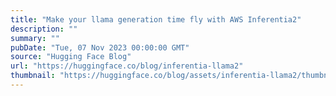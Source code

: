 ```yaml
---
title: "Make your llama generation time fly with AWS Inferentia2"
description: ""
summary: ""
pubDate: "Tue, 07 Nov 2023 00:00:00 GMT"
source: "Hugging Face Blog"
url: "https://huggingface.co/blog/inferentia-llama2"
thumbnail: "https://huggingface.co/blog/assets/inferentia-llama2/thumbnail.png"
---
```


